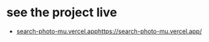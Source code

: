 # see the project live
- [search-photo-mu.vercel.app](https://search-photo-mu.vercel.app/)https://search-photo-mu.vercel.app/

